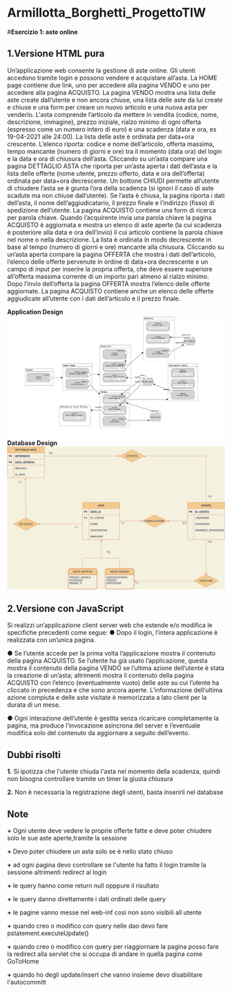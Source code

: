 # Armillotta_Borghetti_ProgettoTIW
#**Esercizio 1: aste online**

## **1.Versione HTML pura**
Un’applicazione web consente la gestione di aste online. Gli utenti accedono tramite login e possono vendere e acquistare all’asta. La HOME page contiene due link, uno per accedere alla pagina VENDO e uno per accedere alla pagina ACQUISTO. La pagina VENDO mostra una lista delle aste create dall’utente e non ancora chiuse, una lista delle aste da lui create e chiuse e una form per creare un nuovo articolo e una nuova asta per venderlo. L'asta comprende l’articolo da mettere in vendita (codice, nome, descrizione, immagine), prezzo iniziale, rialzo minimo di ogni offerta (espresso come un numero intero di euro) e una scadenza (data e ora, es 19-04-2021 alle 24:00). La lista delle aste è ordinata per data+ora crescente. L’elenco riporta: codice e nome dell’articolo, offerta massima, tempo mancante (numero di giorni e ore) tra il momento (data ora) del login e la data e ora di chiusura dell’asta. Cliccando su un’asta compare una pagina DETTAGLIO ASTA che riporta per un’asta aperta i dati dell’asta e la lista delle offerte (nome utente, prezzo offerto, data e ora dell’offerta) ordinata per data+ora decrescente. Un bottone CHIUDI permette all’utente di chiudere l’asta se è giunta l’ora della scadenza (si ignori il caso di aste scadute ma non chiuse dall’utente). Se l’asta è chiusa, la pagina riporta i dati dell’asta, il nome dell’aggiudicatario, il prezzo finale e l’indirizzo (fisso) di spedizione dell’utente. La pagina ACQUISTO contiene una form di ricerca per parola chiave. Quando l’acquirente invia una parola chiave la pagina ACQUISTO è aggiornata e mostra un elenco di aste aperte (la cui scadenza è posteriore alla data e ora dell’invio) il cui articolo contiene la parola chiave nel nome o nella descrizione. La lista è ordinata in modo decrescente in base al tempo (numero di giorni e ore) mancante alla chiusura. Cliccando su un’asta aperta compare la pagina OFFERTA che mostra i dati dell’articolo, l’elenco delle offerte pervenute in ordine di data+ora decrescente e un campo di input per inserire la propria offerta, che deve essere superiore all’offerta massima corrente di un importo pari almeno al rialzo minimo. Dopo l’invio dell’offerta la pagina OFFERTA mostra l’elenco delle offerte aggiornate. La pagina ACQUISTO contiene anche un elenco delle offerte aggiudicate all’utente con i dati dell’articolo e il prezzo finale.

**Application Design**
![Alt text](/Miscellanee/model.png?raw=true "Application Design")
**Database Design**
![Alt text](/Miscellanee/DatabaseDesign.png?raw=true "Database Design")

## **2.Versione con JavaScript**
Si realizzi un’applicazione client server web che estende e/o modifica le specifiche precedenti come segue:
● Dopo il login, l’intera applicazione è realizzata con un’unica pagina.

● Se l’utente accede per la prima volta l’applicazione mostra il contenuto della pagina ACQUISTO. Se l’utente ha già usato l’applicazione, questa mostra il contenuto della pagina VENDO se l’ultima azione dell’utente è stata la creazione di un’asta; altrimenti mostra il contenuto della pagina ACQUISTO con l’elenco (eventualmente vuoto) delle aste su cui l’utente ha cliccato in precedenza e che sono ancora aperte. L’informazione dell’ultima azione compiuta e delle aste visitate è memorizzata a lato client per la durata di un mese.

● Ogni interazione dell’utente è gestita senza ricaricare completamente la pagina, ma produce l’invocazione asincrona del server e l’eventuale modifica solo del contenuto da aggiornare a seguito dell’evento.




## **Dubbi risolti**
**1.** Si ipotizza che l'utente chiuda l'asta nel momento della scadenza, quindi non bisogna controllare tramite un timer la giusta chiusura

**2.** Non è necessaria la registrazione degli utenti, basta inserirli nel database

## **Note**
**+** Ogni utente deve vedere le proprie offerte fatte e deve poter chiudere solo le sue aste aperte,tramite la sessione

**+** Devo poter chiudere un asta solo se è nello stato chiuso

**+** ad ogni pagina devo controllare se l'utente ha fatto il login tramite la sessione altrimenti redirect al login

**+** le query hanno come return null opppure il risultato

**+** le query danno direttamente i dati ordinati delle query

**+** le pagine vanno messe nel web-inf cosi non sono visibili all utente

**+** quando creo o modifico con query nelle dao devo fare pstatement.executeUpdate()

**+** quando creo o modifico con query per riaggiornare la pagina posso fare la redirect alla servlet che si occupa di andare in quella pagina come GoToHome

**+** quando ho degli update/insert che vanno insieme devo disabilitare l'autocommitt
